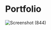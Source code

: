 # Portfolio
![Screenshot (844)](https://user-images.githubusercontent.com/54750557/113148415-6fc22c00-924f-11eb-9de8-4dda8f4d0255.png)

